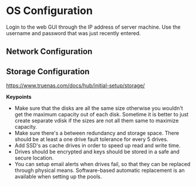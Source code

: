 # OS Configuration
Login to the web GUI through the IP address of server machine. Use the username and password that was just recently entered.

## Network Configuration

## Storage Configuration
https://www.truenas.com/docs/hub/initial-setup/storage/

**Keypoints**
- Make sure that the disks are all the same size otherwise you wouldn't get the maximum capacity out of each disk. Sometime it is better to just create separate vdisk if the sizes are not all them same to maximize capacity.
- Make sure there's a between redundancy and storage space. There should be at least a one drive fault tolerance for every 5 drives.
- Add SSD's as cache drives in order to speed up read and write time.
- Drives should be encrypted and keys should be stored in a safe and secure location.
- You can setup email alerts when drives fail, so that they can be replaced through physical means. Software-based automatic replacement is an available when setting up the pools.
